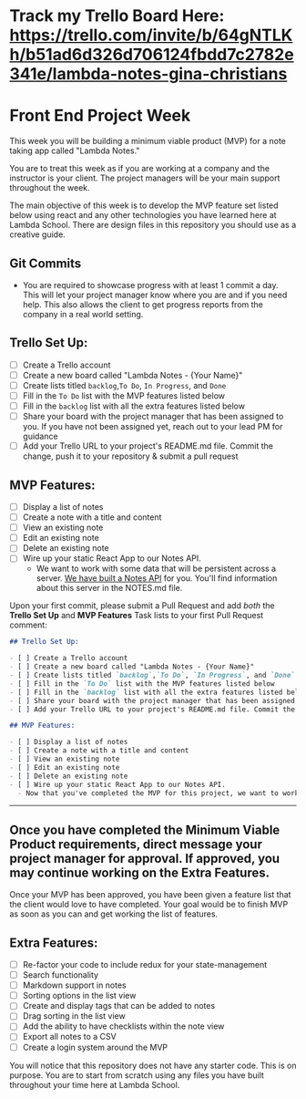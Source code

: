 # Track my Trello Board Here: https://trello.com/invite/b/64gNTLKh/b51ad6d326d706124fbdd7c2782e341e/lambda-notes-gina-christians

# Front End Project Week

This week you will be building a minimum viable product (MVP) for a note taking app called "Lambda Notes."

You are to treat this week as if you are working at a company and the instructor is your client. The project managers will be your main support throughout the week.

The main objective of this week is to develop the MVP feature set listed below using react and any other technologies you have learned here at Lambda School. There are design files in this repository you should use as a creative guide.

## Git Commits

- You are required to showcase progress with at least 1 commit a day. This will let your project manager know where you are and if you need help. This also allows the client to get progress reports from the company in a real world setting.

## Trello Set Up:

- [ ] Create a Trello account
- [ ] Create a new board called "Lambda Notes - {Your Name}"
- [ ] Create lists titled `backlog`,`To Do`, `In Progress`, and `Done`
- [ ] Fill in the `To Do` list with the MVP features listed below
- [ ] Fill in the `backlog` list with all the extra features listed below
- [ ] Share your board with the project manager that has been assigned to you. If you have not been assigned yet, reach out to your lead PM for guidance
- [ ] Add your Trello URL to your project's README.md file. Commit the change, push it to your repository & submit a pull request

## MVP Features:

- [ ] Display a list of notes
- [ ] Create a note with a title and content
- [ ] View an existing note
- [ ] Edit an existing note
- [ ] Delete an existing note
- [ ] Wire up your static React App to our Notes API.
  - We want to work with some data that will be persistent across a server. [We have built a Notes API](/NOTES.md) for you. You'll find information about this server in the NOTES.md file.

Upon your first commit, please submit a Pull Request and add _both_ the **Trello Set Up** and **MVP Features** Task lists to your first Pull Request comment:

```markdown
## Trello Set Up:

- [ ] Create a Trello account
- [ ] Create a new board called "Lambda Notes - {Your Name}"
- [ ] Create lists titled `backlog`,`To Do`, `In Progress`, and `Done`
- [ ] Fill in the `To Do` list with the MVP features listed below
- [ ] Fill in the `backlog` list with all the extra features listed below
- [ ] Share your board with the project manager that has been assigned to you. If you have not been assigned yet, reach out to your lead PM for guidance
- [ ] Add your Trello URL to your project's README.md file. Commit the change, push it to your repository & submit a pull request

## MVP Features:

- [ ] Display a list of notes
- [ ] Create a note with a title and content
- [ ] View an existing note
- [ ] Edit an existing note
- [ ] Delete an existing note
- [ ] Wire up your static React App to our Notes API.
  - Now that you've completed the MVP for this project, we want to work with some data that will be persistent across a server. [We have built a Notes API](/NOTES.md) for you. You'll find information about this server in the NOTES.md file.
```

---

## Once you have completed the Minimum Viable Product requirements, direct message your project manager for approval. If approved, you may continue working on the Extra Features.

Once your MVP has been approved, you have been given a feature list that the client would love to have completed. Your goal would be to finish MVP as soon as you can and get working the list of features.

## Extra Features:

- [ ] Re-factor your code to include redux for your state-management
- [ ] Search functionality
- [ ] Markdown support in notes
- [ ] Sorting options in the list view
- [ ] Create and display tags that can be added to notes
- [ ] Drag sorting in the list view
- [ ] Add the ability to have checklists within the note view
- [ ] Export all notes to a CSV
- [ ] Create a login system around the MVP

You will notice that this repository does not have any starter code. This is on purpose. You are to start from scratch using any files you have built throughout your time here at Lambda School.
